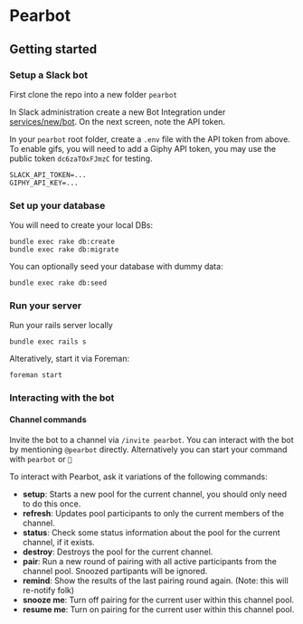 # Pearbot

## Getting started

### Setup a Slack bot
First clone the repo into a new folder `pearbot`

In Slack administration create a new Bot Integration under [services/new/bot](http://slack.com/services/new/bot). On the next screen, note the API token.

In your `pearbot` root folder, create a `.env` file with the API token from above. To enable gifs, you will need to
add a Giphy API token, you may use the public token `dc6zaTOxFJmzC` for testing.

```
SLACK_API_TOKEN=...
GIPHY_API_KEY=...
```

### Set up your database
You will need to create your local DBs:

```
bundle exec rake db:create
bundle exec rake db:migrate
```

You can optionally seed your database with dummy data:

```
bundle exec rake db:seed
```

### Run your server
Run your rails server locally

```
bundle exec rails s
```

Alteratively, start it via Foreman:

```
foreman start
```
### Interacting with the bot

#### Channel commands
Invite the bot to a channel via `/invite pearbot`. You can interact with the bot by mentioning `@pearbot` directly. Alternatively you can start your command with `pearbot` or `🍐`

To interact with Pearbot, ask it variations of the following commands:
- **setup**: Starts a new pool for the current channel, you should only need to do this once.
- **refresh**: Updates pool participants to only the current members of the channel.
- **status**: Check some status information about the pool for the current channel, if it exists.
- **destroy**: Destroys the pool for the current channel.
- **pair**: Run a new round of pairing with all active participants from the channel pool. Snoozed partipants will be ignored.
- **remind**: Show the results of the last pairing round again. (Note: this will re-notify folk)
- **snooze me**: Turn off pairing for the current user within this channel pool.
- **resume me**: Turn on pairing for the current user within this channel pool.
